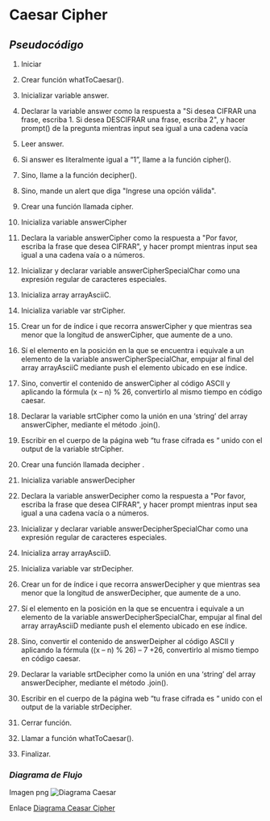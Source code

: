 # __Caesar Cipher__

## *Pseudocódigo*
1.	Iniciar

2.	Crear función whatToCaesar().

3.	Inicializar variable answer.

4.	Declarar la variable answer como la respuesta a "Si desea CIFRAR una frase, escriba 1. Si desea DESCIFRAR una frase, escriba 2", y hacer prompt() de la pregunta mientras input sea igual a una cadena vacía

5.	Leer answer.

6.	Si answer es literalmente igual a “1”, llame a la función cipher().

7.	Sino, llame a la función decipher().

8.	Sino, mande un alert que diga "Ingrese una opción válida".

9.	Crear una función llamada cipher.

10.	Inicializa variable answerCipher

11.	Declara la variable answerCipher como la respuesta a "Por favor, escriba la frase que desea CIFRAR", y hacer prompt mientras input sea igual a una cadena vaía o a números.

12.	Inicializar y declarar variable answerCipherSpecialChar como una expresión regular de caracteres especiales.

13.	Inicializa array arrayAsciiC.

14.	Inicializa variable var strCipher.

15.	Crear un for de índice i que recorra answerCipher y que mientras sea menor que la longitud de answerCipher, que aumente de a uno.

16.	Sí el elemento en la posición en la que se encuentra i equivale a un elemento de la variable answerCipherSpecialChar, empujar al final del array arrayAsciiC mediante push el elemento ubicado en ese índice.

17.	Sino, convertir el contenido de answerCipher al código ASCII y aplicando la fórmula (x – n) % 26, convertirlo al mismo tiempo en código caesar.

18.	Declarar la variable srtCipher como la unión en una ‘string’ del array answerCipher, mediante el método .join().

19.	Escribir en el cuerpo de la página web “tu frase cifrada es “ unido con el output de la variable strCipher.

20.	Crear una función llamada decipher
.
21.	Inicializa variable answerDecipher

22.	Declara la variable answerDecipher como la respuesta a "Por favor, escriba la frase que desea CIFRAR", y hacer prompt mientras input sea igual a una cadena vacía o a números.

23.	Inicializar y declarar variable answerDecipherSpecialChar como una expresión regular de caracteres especiales.

24.	Inicializa array arrayAsciiD.

25.	Inicializa variable var strDecipher.

26.	Crear un for de índice i que recorra answerDecipher y que mientras sea menor que la longitud de answerDecipher, que aumente de a uno.

27.	Sí el elemento en la posición en la que se encuentra i equivale a un elemento de la variable answerDecipherSpecialChar, empujar al final del array arrayAsciiD mediante push el elemento ubicado en ese índice.

28.	Sino, convertir el contenido de answerDeipher al código ASCII y aplicando la fórmula ((x – n) % 26) – 7 +26, convertirlo al mismo tiempo en código caesar.

29.	Declarar la variable srtDecipher como la unión en una ‘string’ del array answerDecipher, mediante el método .join().

30.	Escribir en el cuerpo de la página web “tu frase cifrada es  “  unido con el output de la variable strDecipher.

31. Cerrar función.

32. Llamar a función whatToCaesar().

33. Finalizar.

### *Diagrama de Flujo*
Imagen png
![Diagrama Caesar](C:/Users/Viviana/Desktop/DiagramaCC.png "Diagrama Caesar")

Enlace
[Diagrama Ceasar Cipher](https://www.dropbox.com/s/g1gtlb901r8mwv8/DiagramaCC.png?dl=0)
